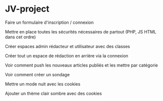 # JV-project

Faire un formulaire d'inscription / connexion 

Mettre en place toutes les sécurités nécessaires de partout (PHP, JS HTML dans cet ordre)

Créer espaces admin rédacteur et utilisateur avec des classes

Créer tout un espace de rédaction en arrière via la connexion 

Voir comment push les nouveaux articles publiés et les mettre par catégorie

Voir comment créer un sondage

Mettre un mode nuit avec les cookies

Ajouter un thème clair sombre avec des cookies